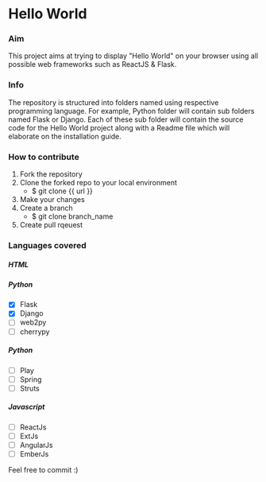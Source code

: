 # Hello World

### Aim
This project aims at trying to display "Hello World" on your browser using all possible web frameworks such as ReactJS & Flask.

### Info
The repository is structured into folders named using respective programming language. For example, Python folder will contain sub folders named Flask or Django. Each of these sub folder will contain the source code for the Hello World project along with a Readme file which will elaborate on the installation guide.

### How to contribute
1. Fork the repository
2. Clone the forked repo to your local environment
   - $ git clone {{ url }}
3. Make your changes
4. Create a branch
   - $ git clone branch_name
5. Create pull rqeuest

### Languages covered
##### HTML

##### Python
- [x] Flask
- [x] Django
- [ ] web2py
- [ ] cherrypy

##### Python
- [ ] Play
- [ ] Spring
- [ ] Struts

##### Javascript
- [ ] ReactJs
- [ ] ExtJs
- [ ] AngularJs
- [ ] EmberJs

Feel free to commit :)